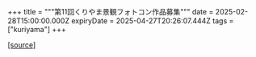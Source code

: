 +++
title = """第11回くりやま景観フォトコン作品募集"""
date = 2025-02-28T15:00:00.000Z
expiryDate = 2025-04-27T20:26:07.444Z
tags = ["kuriyama"]
+++


[[source]](https://www.town.kuriyama.hokkaido.jp/soshiki/48/663.html)
